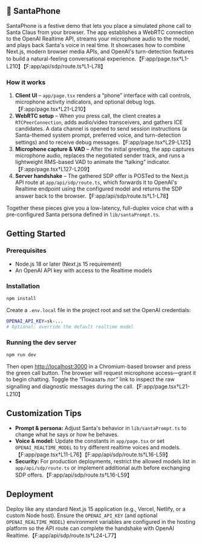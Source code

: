 ## 🎅 SantaPhone

SantaPhone is a festive demo that lets you place a simulated phone call to Santa Claus from your browser. The app establishes a WebRTC connection to the OpenAI Realtime API, streams your microphone audio to the model, and plays back Santa's voice in real time. It showcases how to combine Next.js, modern browser media APIs, and OpenAI's turn-detection features to build a natural-feeling conversational experience.【F:app/page.tsx†L1-L210】【F:app/api/sdp/route.ts†L1-L78】

### How it works

1. **Client UI** – `app/page.tsx` renders a “phone” interface with call controls, microphone activity indicators, and optional debug logs.【F:app/page.tsx†L21-L210】
2. **WebRTC setup** – When you press call, the client creates a `RTCPeerConnection`, adds audio/video transceivers, and gathers ICE candidates. A data channel is opened to send session instructions (a Santa-themed system prompt, preferred voice, and turn-detection settings) and to receive debug messages.【F:app/page.tsx†L29-L125】
3. **Microphone capture & VAD** – After the initial greeting, the app captures microphone audio, replaces the negotiated sender track, and runs a lightweight RMS-based VAD to animate the “talking” indicator.【F:app/page.tsx†L127-L209】
4. **Server handshake** – The gathered SDP offer is POSTed to the Next.js API route at `app/api/sdp/route.ts`, which forwards it to OpenAI's Realtime endpoint using the configured model and returns the SDP answer back to the browser.【F:app/api/sdp/route.ts†L1-L78】

Together these pieces give you a low-latency, full-duplex voice chat with a pre-configured Santa persona defined in `lib/santaPrompt.ts`.

## Getting Started

### Prerequisites

- Node.js 18 or later (Next.js 15 requirement)
- An OpenAI API key with access to the Realtime models

### Installation

```bash
npm install
```

Create a `.env.local` file in the project root and set the OpenAI credentials:

```bash
OPENAI_API_KEY=sk-...
# Optional: override the default realtime model
```

### Running the dev server

```bash
npm run dev
```

Then open [http://localhost:3000](http://localhost:3000) in a Chromium-based browser and press the green call button. The browser will request microphone access—grant it to begin chatting. Toggle the “Показать лог” link to inspect the raw signalling and diagnostic messages during the call.【F:app/page.tsx†L21-L210】

## Customization Tips

- **Prompt & persona:** Adjust Santa's behavior in `lib/santaPrompt.ts` to change what he says or how he behaves.
- **Voice & model:** Update the constants in `app/page.tsx` or set `OPENAI_REALTIME_MODEL` to try different realtime voices and models.【F:app/page.tsx†L11-L76】【F:app/api/sdp/route.ts†L16-L59】
- **Security:** For production deployments, restrict the allowed models list in `app/api/sdp/route.ts` or implement additional auth before exchanging SDP offers.【F:app/api/sdp/route.ts†L16-L59】

## Deployment

Deploy like any standard Next.js 15 application (e.g., Vercel, Netlify, or a custom Node host). Ensure the `OPENAI_API_KEY` (and optional `OPENAI_REALTIME_MODEL`) environment variables are configured in the hosting platform so the API route can complete the handshake with OpenAI Realtime.【F:app/api/sdp/route.ts†L24-L77】
